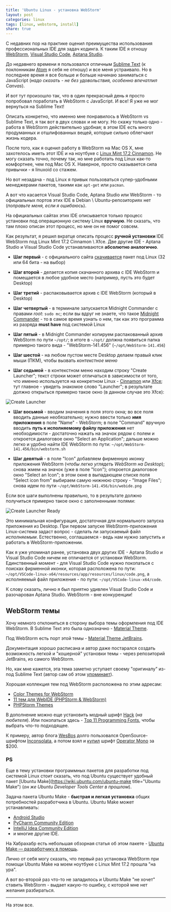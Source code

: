 ```yaml
---
title: 'Ubuntu Linux - установка WebStorm'
layout: post
categories: linux
tags: [linux, webstorm, install]
share: true
---
```


С недавних пор на практике оценил преимущества использования профессиональных IDE для задач кодинга. К таким IDE я отношу [WebStorm](https://www.jetbrains.com/webstorm/ 'WebStorm'), [Visual Studio Code](https://code.visualstudio.com/ 'Visual Studio Code'), [Aptana Studio](http://www.aptana.com/ 'Aptana Studio').

До недавнего времени я пользовался отличным [Sublime Text](http://www.sublimetext.com/ 'Sublime Text') (к поклонникам [Atom](https://atom.io/ 'Atom') я себя не отношу) и все меня устраивало. Но в последнее время я все больше и больше начинаю заниматься с JavaScript (_надо сказать - не без удовольствия, особенно впечатлил Canvas_).

И вот тут произошло так, что в один прекрасный день я просто попробовал поработать в WebStorm с JavaScript. И все! Я уже не мог вернуться на Sublime Text!

Описать конкретно, что именно мне понравилось в WebStorm vs Sublime Text, я так вот в двух словах и не могу. Но скажу только одно - работа в WebStorm действительно удобная; в этом IDE есть много продуманных и отшлифованных вещей, которые сильно облегчают жизнь кодера.

После того, как я оценил работу в WebStorm на Mac OS X, мне захотелось иметь этот IDE и на ноутбуке с [Linux Mint 17.2 Cinnamon](https://linuxmint.com/ 'Linux Mint'). Не могу сказать точно, почему так, но мне работать под Linux как-то комфортнее, чем под Mac OS X. Наверное, просто сказывается сила привычки - я linuxoid со стажем.

Но вот незадача - под Linux я привык пользоваться супер-удобными менеджерами пакетов, такими как `apt-get` или `pacman`.

А вот что касается Visual Studio Code, Aptana Studio или WebStorm - то официальных портов этих IDE в Debian \ Ubuntu-репозиториях нет (_поправьте меня, если я ошибаюсь_).

На официальных сайтах этих IDE описывается только процесс установки под операционную систему Linux **вручную**. Не сказать, что там плохо описан этот процесс, но мне он не помог совсем.

Как результат, я решил вкратце описать процесс **ручной установки** IDE WebStorm под Linux Mint 17.2 Cinnamon \ Xfce. Две другие IDE - Aptana Studio и Visual Studio Code устанавливаются **абсолютно аналогично**.

- **Шаг первый** - с официального сайта [скачивается](https://www.jetbrains.com/webstorm/download/#section=linux-version 'WebStorm Linux') пакет под Linux (32 или 64 бита - на выбор)

- **Шаг второй** - делается копия скачанного архива с IDE WebStorm и помещается в любое удобное место (например, пусть это будет Desktop)

- **Шаг третий** - распаковывается архив с IDE WebStorm (который в Desktop)

- **Шаг четвертый** - в терминале запускается Midnight Commander с правами _root_: `sudo mc`; если вы вдруг не знаете, что такое [Midnight Commander](http://www.midnight-commander.org/ 'Midnight Commander') - то в самое время узнать о нем, так как это программа из разряда **must have** под системой Linux

- **Шаг пятый** - в Midnight Commander копируем распакованный архив WebStorm по пути `~/opt/`; в итоге в `~/opt/` должна появиться папка примерно такого вида - "WebStorm-141.456" (`~/opt/WebStorm-141.456`)

- **Шаг шестой** - на любом пустом месте Desktop делаем правый клик мыши (ПКМ), чтобы вызвать _контекстное меню_

- **Шаг седьмой** - в контекстном меню находим строку "Create Launcher"; текст строки может отличаться в зависимости от того, что именно используется на конкретном Linux - [Cinnamon](https://en.wikipedia.org/wiki/Cinnamon_%28software%29 'Cinnamon') или [Xfce](http://www.xfce.org/ 'Xfce'); тут главное - увидеть знакомое слово "Launcher"; в результате должно открыться примерно такое окно (в данном случае это Xfce):

![Create Launcher]({{site.url}}/images/uploads/2016/04/create-launcher.png 'Create Launcher')

- **Шаг восьмой** - вводим значения в поля этого окна; во все поля вводить данные необязательно; нужно ввести только **имя приложения** в поле "Name" - WebStorm; в поле "Command" вручную вводить **путь к исполняемому файлу приложения** нет необходимости - достаточно нажать на значок рядом с полем и откроется диалоговое окно "Select an Application"; дальше можно легко и удобно найти IDE WebStorm по пути: `~/opt/WebStorm-141.456/bin/webstorm.sh`

- **Шаг девятый** - в поле "Icon" добавляем фирменную иконку приложения WebStorm (_чтобы легко углядеть WebStorm на Desktop_); снова жмем на значок (уже в поле "Icon"); откроется диалоговое окно "Select an Icon"; в этом окне в выпадающем списке поля "Select icon from" выбираем самую нижнюю строку - "Image Files"; снова идем по пути `~/opt/WebStorm-141.456/bin/webide.png`

Если все шаги выполнены правильно, то в результате должно получиться примерно такое окно с заполненными полями:

![Create Launcher Ready]({{site.url}}/images/uploads/2016/04/create-launcher-ready.png 'Create Launcher Ready')

Это минимальная конфигурация, достаточная для нормального запуска приложения из Desktop. При первом запуске WebStorm-приложения Linux-система задаст вопрос - сделать ли запускаемый файл _исполняемым_. Естественно, соглашаемся - ведь нам нужно запустить и работать в WebStorm-приложении.

Как я уже упоминал ранее, установка двух других IDE - Aptana Studio и Visual Studio Code ничем не отличается от установки WebStorm. Единственный момент - для Visual Studio Code нужно покопаться с поисках фирменной иконки, которая расположена по пути: `~/opt/VSCode-linux-x64/resources/app/resources/linux/code.png`, а исполняемый файл приложения - по пути: `~/opt/VSCode-linux-x64/code`.

К слову сказать, лично я был приятно удивлен Visual Studio Code и разочарован Aptana Studio. WebStorm - вне конкуренции!

## WebStorm темы

Хочу немного отклониться в сторону выбора темы оформления под IDE WebStorm. В Sublime Text это была однозначно - [Material Theme](https://github.com/equinusocio/material-theme 'Material Theme').

Под WebStorm есть порт этой темы - [Material Theme JetBrains](https://github.com/ChrisRM/material-theme-jetbrains 'Material Theme JetBrains').

Документация хорошо расписана и автор даже постарался создать возможность легкой и "кошерной" установки темы - через репозиторий JetBrains, из самого WebStorm.

Но, как мне кажется, эта тема заметно уступает своему "оригиналу" из-под Sublime Text (автор сам об этом [упоминает](https://github.com/ChrisRM/material-theme-jetbrains#contribution 'Material Theme JetBrains')).

Хорошая коллекция тем под WebStorm расположена по этим адресам:

- [Color Themes for WebStorm](http://color-themes.com/?view=index 'Color Themes for WebStorm')
- [11 тем для WebIDE (PHPStorm & WebStorm)](https://habrahabr.ru/sandbox/36027/ '11 тем для WebIDE (PHPStorm & WebStorm)')
- [PHPStorm Themes](http://www.phpstorm-themes.com/ 'PHPStorm Themes')

В дополнение можно еще установить модный шрифт [Hack](http://sourcefoundry.org/hack/) (_на любителя_). Или покопаться здесь - [Top 11 Programming Fonts](http://wesbos.com/programming-fonts/ 'Top 11 Programming Fonts'), чтобы выбрать что-то подходящее.

К примеру, автор блога [WesBos](http://wesbos.com/ 'WesBos') долго пользовался OpenSource-шрифтом [Inconsolata](http://www.levien.com/type/myfonts/inconsolata.html 'Inconsolata'), а потом взял и [купил](http://wesbos.com/uses/ 'WesBos - Uses') шрифт [Operator Mono](http://www.typography.com/fonts/operator/overview/ 'Operator Mono') за \$200.

### PS

Еще в тему установки программных пакетов для разработки под системой Linux стоит сказать, что под Ubuntu существует удобный пакет [Ubuntu Make](https://wiki.ubuntu.com/ubuntu-make title="Ubuntu Make") (_он же Ubuntu Developer Tools Center в прошлом_).

Задача пакета Ubuntu Make - **быстрая и легкая установка** общих потребностей разработчика в Ubuntu. Ubuntu Make может устанавливать:

- [Android Studio](https://developer.android.com/sdk/index.html 'Android Studio')
- [PyCharm Community Edition](http://jetbrains.ru/products/pycharm/ 'PyCharm Community Edition')
- [IntelliJ Idea Community Edition](https://www.jetbrains.com/idea/download/#section=linux 'IntelliJ Idea Community Edition')
- и многие другие IDE.

На Хабрахабр есть небольшая обзорная статья об этом пакете - [Ubuntu Make — разработчику в помощь](https://habrahabr.ru/post/248249/ 'Ubuntu Make — разработчику в помощь').

Лично от себя могу сказать, что первый раз установка WebStorm при помощи Ubuntu Make на моем ноутбуке с Linux Mint 17.2 прошла "на ура".

А вот во-второй раз что-то не заладилось и Ubuntu Make "не хочет" ставить WebStorm - выдает какую-то ошибку, с которой мне нет желания разбираться.

---

На этом все.
